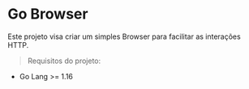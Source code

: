 # Go Browser

Este projeto visa criar um simples Browser para facilitar as interações HTTP.

> Requisitos do projeto:

- Go Lang >= 1.16
